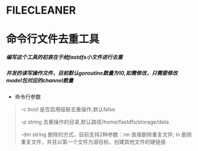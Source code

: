 # FILECLEANER
# 命令行文件去重工具

##### 编写这个工具的初衷在于给fastdfs小文件进行去重
##### 并发的读写操作文件，目前默认goroutine数量为10,如需修改，只需要修改model包对应的channel数量

* 命令行参数
> -c bool  是否启用级联去重操作,默认false
> 
> -p string  去重操作的目录,默认路径/home/fastdfs/storage/data
> 
> -dm string  删除的方式，目前支持2种参数：rm 直接删除重复文件; ln 删除重复文件，并且以第一个文件为源目标，创建其他文件的硬链接
> 


